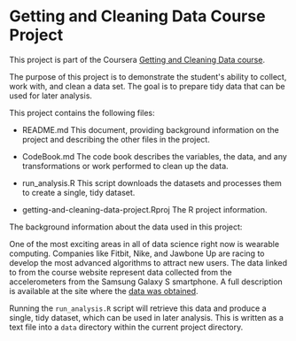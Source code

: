 Getting and Cleaning Data Course Project
========================================

This project is part of the Coursera [Getting and Cleaning Data course](https://www.coursera.org/learn/data-cleaning).

The purpose of this project is to demonstrate the student's ability to collect, work with, and clean a data set. The goal is to prepare tidy data that can be used for later analysis. 

This project contains the following files:

* README.md
  This document, providing background information on the project and describing the other files in the project.

* CodeBook.md
  The code book describes the variables, the data, and any transformations or work performed to clean up the data.

* run_analysis.R
  This script downloads the datasets and processes them to create a single, tidy dataset. 

* getting-and-cleaning-data-project.Rproj
  The R project information.

The background information about the data used in this project:

One of the most exciting areas in all of data science right now is wearable computing. Companies like Fitbit, Nike, and Jawbone Up are racing to develop the most advanced algorithms to attract new users. The data linked to from the course website represent data collected from the accelerometers from the Samsung Galaxy S smartphone. A full description is available at the site where the [data was obtained](http://archive.ics.uci.edu/ml/datasets/Human+Activity+Recognition+Using+Smartphones).

Running the `run_analysis.R` script will retrieve this data and produce a single, tidy dataset, which can be used in later analysis. This is written as a text file into a `data` directory within the current project directory.



